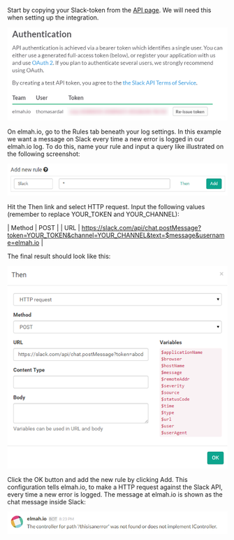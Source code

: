 Start by copying your Slack-token from the [API page](https://api.slack.com/web). We will need this when setting up the integration.

![Slack Authentication Page](images/slack_authentication_page.png)

On elmah.io, go to the Rules tab beneath your log settings. In this example we want a message on Slack every time a new error is logged in our elmah.io log. To do this, name your rule and input a query like illustrated on the following screenshot:

![Add HTTP Rule](images/add_new_slack_rule.png)

Hit the Then link and select HTTP request. Input the following values (remember to replace YOUR_TOKEN and YOUR_CHANNEL):

| Method | POST |
| URL | https://slack.com/api/chat.postMessage?token=YOUR_TOKEN&channel=YOUR_CHANNEL&text=$message&username=elmah.io |

The final result should look like this:

![HTTP Rule Dialog](images/send_http_request_to_slack.png)

Click the OK button and add the new rule by clicking Add. This configuration tells elmah.io, to make a HTTP request against the Slack API, every time a new error is logged. The message at elmah.io is shown as the chat message inside Slack:

![Error on Slack](images/elmah_io_error_on_slack.png)

